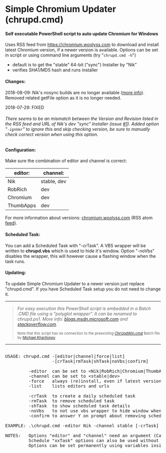 # Simple Chromium Updater (chrupd.cmd)

#### Self executable PowerShell script to auto update Chromium for Windows

Uses RSS feed from https://chromium.woolyss.com to download and install latest Chromium version, if a newer version is available. Options can be set in script or using command line arguments (try "`chrupd.cmd -h`")

 - default is to get the "stable" 64-bit ("sync") Installer by "Nik"
 - verifies SHA1/MD5 hash and runs installer

#### Changes:

2018-08-09: Nik's nosync builds are no longer available ([more info](https://chromium.woolyss.com/#news)). Removed related getFile option as it is no longer needed.

2018-07-29: FIXED
###### There seems to be an mismatch between the Version and Revision listed in the RSS feed and URL of Nik's dev "sync" Installer (issue [#1](https://github.com/mkorthof/chrupd/issues/1)). Added option "`-ignVer`" to ignore this and skip checking version, be sure to manually check correct version when using this option.</small>

#### Configuration:

Make sure the combination of editor and channel is correct:

| editor:      | channel:     |
|--------------|--------------|
| Nik          | stable, dev  |
| RobRich      | dev          |
| Chromium     | dev          |
| ThumbApps    | dev          |

For more information about versions: [chromium.woolyss.com](https://chromium.woolyss.com/?cut=1&ago=1) (RSS atom [feed](https://chromium.woolyss.com/feed/windows-64-bit)).

#### Scheduled Task:

You can add a Scheduled Task with "-crTask". A VBS wrapper will be written to **chrupd.vbs** which is used to hide it's window. Option "-noVbs" disables the wrapper, this will however cause a flashing window when the task runs.

#### Updating:

To update Simple Chromium Updater to a newer version just replace "chrupd.cmd". If you have Scheduled Task setup you do not need to change it.

---

> *For easy execution this PowerShell script is embedded in a Batch .CMD file using a "polyglot wrapper". It can be renamed to chrupd.ps1. More info: [blogs.msdn.microsoft.com](https://blogs.msdn.microsoft.com/jaybaz_ms/2007/04/26/powershell-polyglot) and [stackoverflow.com](https://stackoverflow.com/questions/29645).*
> 
> <small>Note that this script has no connection to the preexisting [ChrUpdWin.cmd](https://gist.github.com/mikhaelkh/12dec36d4a1c4136628b#file-chrupdwin-cmd) Batch file by [Michael Kharitonov](https://github.com/mikhaelkh)</small>
> 
> 
---

<pre>

USAGE: chrupd.cmd -[editor|channel|force|list]
                  -[crTask|rmTask|shTask|noVbs|confirm]

         -editor  can be set to &lt;Nik|RobRich|Chromium|ThumbApps&gt;
         -channel can be set to &lt;stable|dev&gt;
         -force   always (re)install, even if latest version installed already
         -list    lists editors and urls

         -crTask  to create a daily scheduled task
         -rmTask  to remove scheduled task
         -shTask  to show scheduled task details
         -noVbs   to not use vbs wrapper to hide window when creating task
         -confirm to answer Y on prompt about removing scheduled task

EXAMPLE: .\chrupd.cmd -editor Nik -channel stable [-crTask]

NOTES:   Options "editor" and "channel" need an argument (CasE Sensive)
         Schedule "xxTask" options can also be used without any other options
         Options can be set permanently using variables inside script

</pre>

